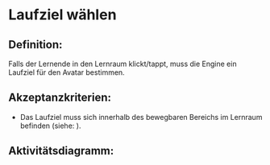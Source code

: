 # Laufziel wählen


## Definition:

Falls der Lernende in den Lernraum klickt/tappt, muss die Engine ein Laufziel für den Avatar bestimmen.


## Akzeptanzkriterien:

- Das Laufziel muss sich innerhalb des bewegbaren Bereichs im Lernraum befinden (siehe: [](EZZ0012.md)).

## Aktivitätsdiagramm:


